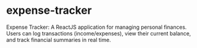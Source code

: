 # expense-tracker
Expense Tracker: A ReactJS application for managing personal finances. Users can log transactions (income/expenses), view their current balance, and track financial summaries in real time.

